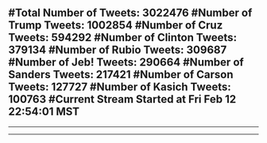 #Total Number of Tweets: 3022476 
#Number of Trump Tweets: 1002854
#Number of Cruz Tweets: 594292
#Number of Clinton Tweets: 379134
#Number of Rubio Tweets: 309687
#Number of Jeb! Tweets: 290664
#Number of Sanders Tweets: 217421
#Number of Carson Tweets: 127727
#Number of Kasich Tweets: 100763
#Current Stream Started at Fri Feb 12 22:54:01 MST
---
---
---
